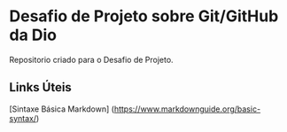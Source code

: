 # Desafio de Projeto sobre Git/GitHub da Dio
Repositorio criado para o Desafio de Projeto.
## Links Úteis
[Sintaxe Básica Markdown] (https://www.markdownguide.org/basic-syntax/)
